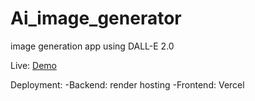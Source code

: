 # Ai_image_generator
image generation app using DALL-E 2.0

Live: [Demo](https://ai-image-generator-amber.vercel.app/)


Deployment: 
  -Backend: render hosting
  -Frontend: Vercel
